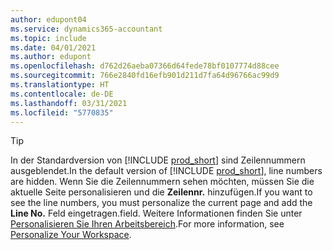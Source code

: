 ```yaml
---
author: edupont04
ms.service: dynamics365-accountant
ms.topic: include
ms.date: 04/01/2021
ms.author: edupont
ms.openlocfilehash: d762d26aeba07366d64fede78bf0107774d88cee
ms.sourcegitcommit: 766e2840fd16efb901d211d7fa64d96766ac99d9
ms.translationtype: HT
ms.contentlocale: de-DE
ms.lasthandoff: 03/31/2021
ms.locfileid: "5770835"
---
```

> [!TIP]
> <span data-ttu-id="cd43c-101">In der Standardversion von [!INCLUDE [prod_short](prod_short.md)] sind Zeilennummern ausgeblendet.</span><span class="sxs-lookup"><span data-stu-id="cd43c-101">In the default version of [!INCLUDE [prod_short](prod_short.md)], line numbers are hidden.</span></span> <span data-ttu-id="cd43c-102">Wenn Sie die Zeilennummern sehen möchten, müssen Sie die aktuelle Seite personalisieren und die **Zeilennr.** hinzufügen.</span><span class="sxs-lookup"><span data-stu-id="cd43c-102">If you want to see the line numbers, you must personalize the current page and add the **Line No.**</span></span> <span data-ttu-id="cd43c-103">Feld eingetragen.</span><span class="sxs-lookup"><span data-stu-id="cd43c-103">field.</span></span> <span data-ttu-id="cd43c-104">Weitere Informationen finden Sie unter [Personalisieren Sie Ihren Arbeitsbereich](../ui-personalization-user.md#to-start-personalizing-a-page-through-the-personalizing-banner).</span><span class="sxs-lookup"><span data-stu-id="cd43c-104">For more information, see [Personalize Your Workspace](../ui-personalization-user.md#to-start-personalizing-a-page-through-the-personalizing-banner).</span></span>  
